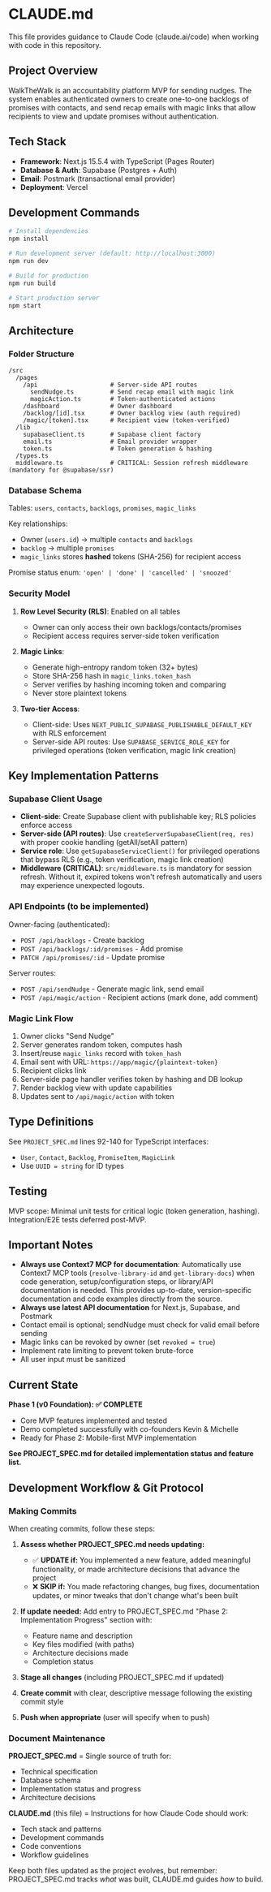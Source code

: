 # CLAUDE.md

This file provides guidance to Claude Code (claude.ai/code) when working with code in this repository.

## Project Overview

WalkTheWalk is an accountability platform MVP for sending nudges. The system enables authenticated owners to create one-to-one backlogs of promises with contacts, and send recap emails with magic links that allow recipients to view and update promises without authentication.

## Tech Stack

- **Framework**: Next.js 15.5.4 with TypeScript (Pages Router)
- **Database & Auth**: Supabase (Postgres + Auth)
- **Email**: Postmark (transactional email provider)
- **Deployment**: Vercel

## Development Commands

```bash
# Install dependencies
npm install

# Run development server (default: http://localhost:3000)
npm run dev

# Build for production
npm run build

# Start production server
npm start
```


## Architecture

### Folder Structure

```
/src
  /pages
    /api                    # Server-side API routes
      sendNudge.ts          # Send recap email with magic link
      magicAction.ts        # Token-authenticated actions
    /dashboard              # Owner dashboard
    /backlog/[id].tsx       # Owner backlog view (auth required)
    /magic/[token].tsx      # Recipient view (token-verified)
  /lib
    supabaseClient.ts       # Supabase client factory
    email.ts                # Email provider wrapper
    token.ts                # Token generation & hashing
  /types.ts
  middleware.ts             # CRITICAL: Session refresh middleware (mandatory for @supabase/ssr)
```

### Database Schema

Tables: `users`, `contacts`, `backlogs`, `promises`, `magic_links`

Key relationships:
- Owner (`users.id`) → multiple `contacts` and `backlogs`
- `backlog` → multiple `promises`
- `magic_links` stores **hashed** tokens (SHA-256) for recipient access

Promise status enum: `'open' | 'done' | 'cancelled' | 'snoozed'`

### Security Model

1. **Row Level Security (RLS)**: Enabled on all tables
   - Owner can only access their own backlogs/contacts/promises
   - Recipient access requires server-side token verification

2. **Magic Links**:
   - Generate high-entropy random token (32+ bytes)
   - Store SHA-256 hash in `magic_links.token_hash`
   - Server verifies by hashing incoming token and comparing
   - Never store plaintext tokens

3. **Two-tier Access**:
   - Client-side: Uses `NEXT_PUBLIC_SUPABASE_PUBLISHABLE_DEFAULT_KEY` with RLS enforcement
   - Server-side API routes: Use `SUPABASE_SERVICE_ROLE_KEY` for privileged operations (token verification, magic link creation)

## Key Implementation Patterns

### Supabase Client Usage

- **Client-side**: Create Supabase client with publishable key; RLS policies enforce access
- **Server-side (API routes)**: Use `createServerSupabaseClient(req, res)` with proper cookie handling (getAll/setAll pattern)
- **Service role**: Use `getSupabaseServiceClient()` for privileged operations that bypass RLS (e.g., token verification, magic link creation)
- **Middleware (CRITICAL)**: `src/middleware.ts` is mandatory for session refresh. Without it, expired tokens won't refresh automatically and users may experience unexpected logouts.

### API Endpoints (to be implemented)

Owner-facing (authenticated):
- `POST /api/backlogs` - Create backlog
- `POST /api/backlogs/:id/promises` - Add promise
- `PATCH /api/promises/:id` - Update promise

Server routes:
- `POST /api/sendNudge` - Generate magic link, send email
- `POST /api/magic/action` - Recipient actions (mark done, add comment)

### Magic Link Flow

1. Owner clicks "Send Nudge"
2. Server generates random token, computes hash
3. Insert/reuse `magic_links` record with `token_hash`
4. Email sent with URL: `https://app/magic/{plaintext-token}`
5. Recipient clicks link
6. Server-side page handler verifies token by hashing and DB lookup
7. Render backlog view with update capabilities
8. Updates sent to `/api/magic/action` with token

## Type Definitions

See `PROJECT_SPEC.md` lines 92-140 for TypeScript interfaces:
- `User`, `Contact`, `Backlog`, `PromiseItem`, `MagicLink`
- Use `UUID = string` for ID types

## Testing

MVP scope: Minimal unit tests for critical logic (token generation, hashing). Integration/E2E tests deferred post-MVP.

## Important Notes

- **Always use Context7 MCP for documentation**: Automatically use Context7 MCP tools (`resolve-library-id` and `get-library-docs`) when code generation, setup/configuration steps, or library/API documentation is needed. This provides up-to-date, version-specific documentation and code examples directly from the source.
- **Always use latest API documentation** for Next.js, Supabase, and Postmark
- Contact email is optional; sendNudge must check for valid email before sending
- Magic links can be revoked by owner (set `revoked = true`)
- Implement rate limiting to prevent token brute-force
- All user input must be sanitized

## Current State

**Phase 1 (v0 Foundation): ✅ COMPLETE**
- Core MVP features implemented and tested
- Demo completed successfully with co-founders Kevin & Michelle
- Ready for Phase 2: Mobile-first MVP implementation

**See PROJECT_SPEC.md for detailed implementation status and feature list.**

## Development Workflow & Git Protocol

### Making Commits

When creating commits, follow these steps:

1. **Assess whether PROJECT_SPEC.md needs updating:**
   - ✅ **UPDATE if:** You implemented a new feature, added meaningful functionality, or made architecture decisions that advance the project
   - ❌ **SKIP if:** You made refactoring changes, bug fixes, documentation updates, or minor tweaks that don't change what's been built

2. **If update needed:** Add entry to PROJECT_SPEC.md "Phase 2: Implementation Progress" section with:
   - Feature name and description
   - Key files modified (with paths)
   - Architecture decisions made
   - Completion status

3. **Stage all changes** (including PROJECT_SPEC.md if updated)

4. **Create commit** with clear, descriptive message following the existing commit style

5. **Push when appropriate** (user will specify when to push)

### Document Maintenance

**PROJECT_SPEC.md** = Single source of truth for:
- Technical specification
- Database schema
- Implementation status and progress
- Architecture decisions

**CLAUDE.md** (this file) = Instructions for how Claude Code should work:
- Tech stack and patterns
- Development commands
- Code conventions
- Workflow guidelines

Keep both files updated as the project evolves, but remember: PROJECT_SPEC.md tracks *what* was built, CLAUDE.md guides *how* to build.
